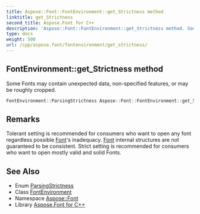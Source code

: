 ```yaml
---
title: Aspose::Font::FontEnvironment::get_Strictness method
linktitle: get_Strictness
second_title: Aspose.Font for C++
description: 'Aspose::Font::FontEnvironment::get_Strictness method. Some Fonts may contain unexpected data, non-specified features, or may be roughly cropped in C++.'
type: docs
weight: 500
url: /cpp/aspose.font/fontenvironment/get_strictness/
---
```

## FontEnvironment::get_Strictness method


Some Fonts may contain unexpected data, non-specified features, or may be roughly cropped.

```cpp
FontEnvironment::ParsingStrictness Aspose::Font::FontEnvironment::get_Strictness() const
```

## Remarks


Tolerant setting is recommended for consumers who want to open any font regardless possible [Font](../../font/)'s inadequacy. [Font](../../font/) internal structures are not guaranteed to be consistent. Strict setting is recommended for consumers who want to open mostly valid and solid Fonts. 
## See Also

* Enum [ParsingStrictness](../parsingstrictness/)
* Class [FontEnvironment](../)
* Namespace [Aspose::Font](../../)
* Library [Aspose.Font for C++](../../../)
